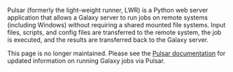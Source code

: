 Pulsar (formerly the light-weight runner, LWR) is a Python web server application that allows a Galaxy server to run jobs on remote systems (including Windows) without requiring a shared mounted file systems. Input files, scripts, and config files are transferred to the remote system, the job is executed, and the results are transferred back to the Galaxy server.

This page is no longer maintained. Please see the [Pulsar documentation](http://pulsar.readthedocs.io/)
for updated information on running Galaxy jobs via Pulsar.
